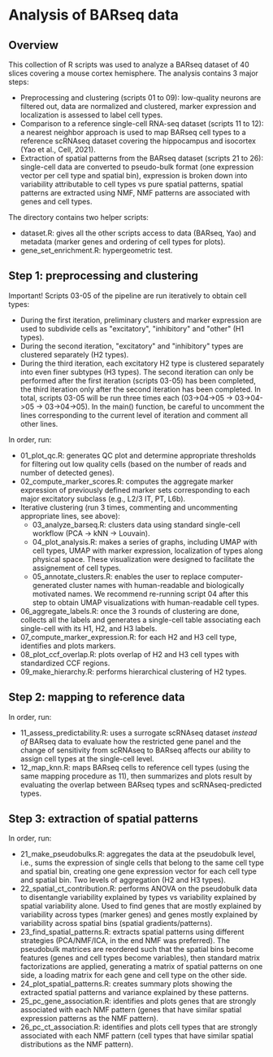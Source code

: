 Analysis of BARseq data
===

Overview
---

This collection of R scripts was used to analyze a BARseq dataset of 40 slices covering a mouse cortex hemisphere. The analysis contains 3 major steps:
 - Preprocessing and clustering (scripts 01 to 09): low-quality neurons are filtered out, data are normalized and clustered, marker expression and localization is assessed to label cell types.
 - Comparison to a reference single-cell RNA-seq dataset (scripts 11 to 12): a nearest neighbor approach is used to map BARseq cell types to a reference scRNAseq dataset covering the hippocampus and isocortex (Yao et al., Cell, 2021).
 - Extraction of spatial patterns from the BARseq dataset (scripts 21 to 26): single-cell data are converted to pseudo-bulk format (one expression vector per cell type and spatial bin), expression is broken down into variability attributable to cell types vs pure spatial patterns, spatial patterns are extracted using NMF, NMF patterns are associated with genes and cell types.
 
The directory contains two helper scripts:
 - dataset.R: gives all the other scripts access to data (BARseq, Yao) and metadata (marker genes and ordering of cell types for plots).
 - gene_set_enrichment.R: hypergeometric test.
  
Step 1: preprocessing and clustering
---

Important! Scripts 03-05 of the pipeline are run iteratively to obtain cell types:
 - During the first iteration, preliminary clusters and marker expression are used to subdivide cells as "excitatory", "inhibitory" and "other" (H1 types).
 - During the second iteration, "excitatory" and "inhibitory" types are clustered separately (H2 types).
 - During the third iteration, each excitatory H2 type is clustered separately into even finer subtypes (H3 types).
The second iteration can only be performed after the first iteration (scripts 03-05) has been completed, the third iteration only after the second iteration has been completed. In total, scripts 03-05 will be run three times each (03->04->05 -> 03->04->05 -> 03->04->05). In the main() function, be careful to uncomment the lines corresponding to the current level of iteration and comment all other lines.
 
In order, run:
 - 01_plot_qc.R: generates QC plot and determine appropriate thresholds for filtering out low quality cells (based on the number of reads and number of detected genes).
 - 02_compute_marker_scores.R: computes the aggregate marker expression of previously defined marker sets corresponding to each major excitatory subclass (e.g., L2/3 IT, PT, L6b).
 - Iterative clustering (run 3 times, commenting and uncommenting appropriate lines, see above):
    - 03_analyze_barseq.R: clusters data using standard single-cell workflow (PCA -> kNN -> Louvain).
    - 04_plot_analysis.R: makes a series of graphs, including UMAP with cell types, UMAP with marker expression, localization of types along physical space. These visualization were designed to facilitate the assignement of cell types.
    - 05_annotate_clusters.R: enables the user to replace computer-generated cluster names with human-readable and biologically motivated names. We recommend re-running script 04 after this step to obtain UMAP visualizations with human-readable cell types.
 - 06_aggregate_labels.R: once the 3 rounds of clustering are done, collects all the labels and generates a single-cell table associating each single-cell with its H1, H2, and H3 labels.
 - 07_compute_marker_expression.R: for each H2 and H3 cell type, identifies and plots markers.
 - 08_plot_ccf_overlap.R: plots overlap of H2 and H3 cell types with standardized CCF regions.
 - 09_make_hierarchy.R: performs hierarchical clustering of H2 types.
 
 
 Step 2: mapping to reference data
 ---
 
 In order, run:
  - 11_assess_predictability.R: uses a surrogate scRNAseq dataset *instead of* BARseq data to evaluate how the restricted gene panel and the change of sensitivity from scRNAseq to BARseq affects our ability to assign cell types at the single-cell level.
  - 12_map_knn.R: maps BARseq cells to reference cell types (using the same mapping procedure as 11), then summarizes and plots result by evaluating the overlap between BARseq types and scRNAseq-predicted types.
  

Step 3: extraction of spatial patterns
---

In order, run:
 - 21_make_pseudobulks.R: aggregates the data at the pseudobulk level, i.e., sums the expression of single cells that belong to the same cell type and spatial bin, creating one gene expression vector for each cell type and spatial bin. Two levels of aggregation (H2 and H3 types).
 - 22_spatial_ct_contribution.R: performs ANOVA on the pseudobulk data to disentangle variability explained by types vs variability explained by spatial variability alone. Used to find genes that are mostly explained by variability across types (marker genes) and genes mostly explained by variability across spatial bins (spatial gradients/patterns).
 - 23_find_spatial_patterns.R: extracts spatial patterns using different strategies (PCA/NMF/ICA, in the end NMF was preferred). The pseudobulk matrices are reordered such that the spatial bins become features (genes and cell types become variables), then standard matrix factorizations are applied, generating a matrix of spatial patterns on one side, a loading matrix for each gene and cell type on the other side.
 - 24_plot_spatial_patterns.R: creates summary plots showing the extracted spatial patterns and variance explained by these patterns.
 - 25_pc_gene_association.R: identifies and plots genes that are strongly associated with each NMF pattern (genes that have similar spatial expression patterns as the NMF pattern).
 - 26_pc_ct_association.R: identifies and plots cell types that are strongly associated with each NMF pattern (cell types that have similar spatial distributions as the NMF pattern). 